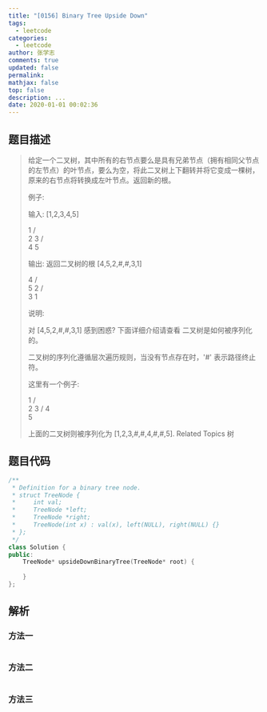 ```yaml
---
title: "[0156] Binary Tree Upside Down"
tags:
  - leetcode
categories:
  - leetcode
author: 张学志
comments: true
updated: false
permalink:
mathjax: false
top: false
description: ...
date: 2020-01-01 00:02:36
---
```


## 题目描述

> 给定一个二叉树，其中所有的右节点要么是具有兄弟节点（拥有相同父节点的左节点）的叶节点，要么为空，将此二叉树上下翻转并将它变成一棵树， 原来的右节点将转换成左叶节点。返回新的根。 
> 
> 例子: 
> 
> 输入: [1,2,3,4,5]
> 
> 1
> / \
> 2   3
> / \
> 4   5
> 
> 输出: 返回二叉树的根 [4,5,2,#,#,3,1]
> 
> 4
> / \
> 5   2
> / \
> 3   1  
> 
> 
> 说明: 
> 
> 对 [4,5,2,#,#,3,1] 感到困惑? 下面详细介绍请查看 二叉树是如何被序列化的。 
> 
> 二叉树的序列化遵循层次遍历规则，当没有节点存在时，'#' 表示路径终止符。 
> 
> 这里有一个例子: 
> 
> 1
> / \
> 2   3
> /
> 4
> \
> 5
> 
> 
> 上面的二叉树则被序列化为 [1,2,3,#,#,4,#,#,5]. 
> Related Topics 树

## 题目代码

```cpp
/**
 * Definition for a binary tree node.
 * struct TreeNode {
 *     int val;
 *     TreeNode *left;
 *     TreeNode *right;
 *     TreeNode(int x) : val(x), left(NULL), right(NULL) {}
 * };
 */
class Solution {
public:
    TreeNode* upsideDownBinaryTree(TreeNode* root) {
        
    }
};
```

## 解析

### 方法一

```cpp

```

### 方法二

```cpp

```

### 方法三

```cpp

```

